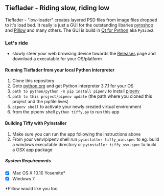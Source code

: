 ## Tieflader - Riding slow, riding low

Tieflader - "low-loader" creates layered PSD files from image files dropped
to it's load bed. 
It really is just a GUI for the outstanding libaries 
<a href="https://github.com/mdboom/pytoshop">pytoshop</a> and 
<a href="https://pillow.readthedocs.io/">Pillow</a> 
and many others. The GUI is build in 
<a href="https://www.qt.io/qt-for-python">Qt for Python</a> aka `PySide2`. 


### Let's ride
  - slowly steer your web browsing device towards the
    <a href="https://github.com/tappi287/tiffy/releases">Releases</a> page and download a executable
    for your OS/platform


#### Running Tieflader from your local Python Interpreter
1. Clone this repository
2. Goto <a href="https://python.org">python.org</a> and get Python interpreter 3.7.1 for your OS
3. `path to python/python -m pip install pipenv` to install <a href="https://pipenv.readthedocs.io/">pipenv</a>
4. `path to this project/pipenv update` (the path where you cloned this project and the pipfile lives)
5. `pipenv shell` to activate your newly created virtual environment
6. from the pipenv shell `python tiffy.py` to run this app


#### Building Tiffy with PyInstaller
1. Make sure you can run the app following the instructions above
2. From your venv/pipenv shell run `pyinstaller tiffy_win.spec`
   to eg. build a windows executable directory or `pyinstaller tiffy_osx.spec`
   to build a OSX app package
   
   
##### System Requirements
 - [x] Mac OS X 10.10 Yosemite*
 - [x] Windows 7

*Pillow would like you too
